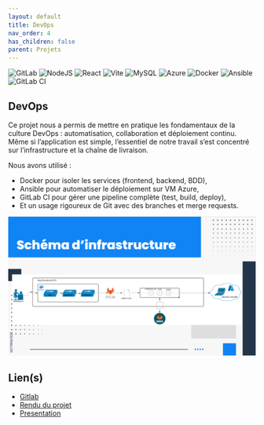 ```yaml
---
layout: default
title: DevOps
nav_order: 4
has_children: false
parent: Projets
---
```


![GitLab](https://img.shields.io/badge/gitlab-%23181717.svg?style=flat&logo=gitlab&logoColor=white) ![NodeJS](https://img.shields.io/badge/node.js-6DA55F?style=flat&logo=node.js&logoColor=white) ![React](https://img.shields.io/badge/react-%2320232a.svg?style=flat&logo=react&logoColor=%2361DAFB) ![Vite](https://img.shields.io/badge/vite-%23646CFF.svg?style=flat&logo=vite&logoColor=white) ![MySQL](https://img.shields.io/badge/mysql-4479A1.svg?style=flat&logo=mysql&logoColor=white) ![Azure](https://img.shields.io/badge/azure-%230072C6.svg?style=flat&logo=microsoftazure&logoColor=white) ![Docker](https://img.shields.io/badge/docker-%230db7ed.svg?style=flat&logo=docker&logoColor=white) ![Ansible](https://img.shields.io/badge/ansible-%231A1918.svg?style=flat&logo=ansible&logoColor=white) ![GitLab CI](https://img.shields.io/badge/gitlab%20ci-%23181717.svg?style=flat&logo=gitlab&logoColor=white)

## DevOps

Ce projet nous a permis de mettre en pratique les fondamentaux de la culture DevOps : automatisation, collaboration et déploiement continu. Même si l’application est simple, l’essentiel de notre travail s’est concentré sur l’infrastructure et la chaîne de livraison.

Nous avons utilisé :

- Docker pour isoler les services (frontend, backend, BDD),
- Ansible pour automatiser le déploiement sur VM Azure,
- GitLab CI pour gérer une pipeline complète (test, build, deploy),
- Et un usage rigoureux de Git avec des branches et merge requests.

![schéma devops](devops.png)

## Lien(s)

- [Gitlab](https://gitlab.com/mathieuaudibert1/devops)
- [Rendu du projet](https://docs.google.com/document/d/1tZXKpxXM3bd1ITAWqP1Z0WRz9vU0IkZRH0Nkc57SUDE/edit?usp=sharing)
- [Presentation](https://docs.google.com/presentation/d/1Fm0I1w7z8tHO1HOV-wpempNVbB0-JY0kFJ9BSgK9pU0/edit?usp=sharing)
